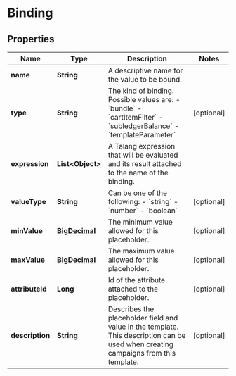 

# Binding

## Properties

Name | Type | Description | Notes
------------ | ------------- | ------------- | -------------
**name** | **String** | A descriptive name for the value to be bound. | 
**type** | **String** | The kind of binding. Possible values are: - &#x60;bundle&#x60; - &#x60;cartItemFilter&#x60; - &#x60;subledgerBalance&#x60; - &#x60;templateParameter&#x60;  |  [optional]
**expression** | **List&lt;Object&gt;** | A Talang expression that will be evaluated and its result attached to the name of the binding. | 
**valueType** | **String** | Can be one of the following: - &#x60;string&#x60; - &#x60;number&#x60; - &#x60;boolean&#x60;  |  [optional]
**minValue** | [**BigDecimal**](BigDecimal.md) | The minimum value allowed for this placeholder. |  [optional]
**maxValue** | [**BigDecimal**](BigDecimal.md) | The maximum value allowed for this placeholder. |  [optional]
**attributeId** | **Long** | Id of the attribute attached to the placeholder. |  [optional]
**description** | **String** | Describes the placeholder field and value in the template. This description can be used when creating campaigns from this template. |  [optional]



